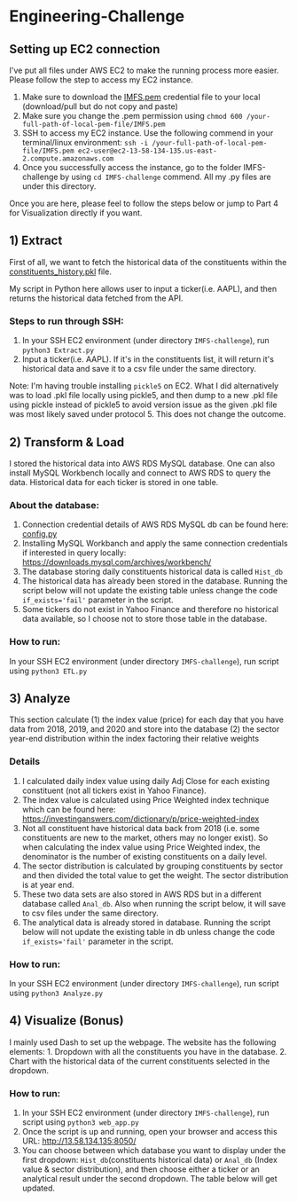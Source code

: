 # Engineering-Challenge


## Setting up EC2 connection
I've put all files under AWS EC2 to make the running process more easier. Please follow the step to access my EC2 instance.
  1. Make sure to download the [IMFS.pem](https://github.com/liangblairshi/Engineering-Challenge/blob/a8ee9aa8d1b48bfaeb1e3bb5e0c1774def37a146/IMFS.pem) credential file to your local (download/pull but do not copy and paste)
  2. Make sure you change the .pem permission using ```chmod 600 /your-full-path-of-local-pem-file/IMFS.pem```
  3. SSH to access my EC2 instance. Use the following commend in your terminal/linux environment: ```ssh -i /your-full-path-of-local-pem-file/IMFS.pem ec2-user@ec2-13-58-134-135.us-east-2.compute.amazonaws.com```
  4. Once you successfully access the instance, go to the folder IMFS-challenge by using ```cd IMFS-challenge``` commend. All my .py files are under this directory.

Once you are here, please feel to follow the steps below or jump to Part 4 for Visualization directly if you want.


## 1) Extract

First of all, we want to fetch the historical data of the constituents within the [constituents_history.pkl](https://github.com/liangblairshi/Engineering-Challenge/blob/f4fd5e9c7b9a4a173b4e83696c0d997617e39d4d/constituents_history.pkl) file.

My script in Python here allows user to input a ticker(i.e. AAPL), and then returns the historical data fetched from the API.

### Steps to run through SSH:
  1. In your SSH EC2 environment (under directory ```IMFS-challenge```), run ```python3 Extract.py```
  2. Input a ticker(i.e. AAPL). If it's in the constituents list, it will return it's historical data and save it to a csv file under the same directory. 

Note: I'm having trouble installing ```pickle5``` on EC2. What I did alternatively was to load .pkl file locally using pickle5, and then dump to a new .pkl file using pickle instead of pickle5 to avoid version issue as the given .pkl file was most likely saved under protocol 5. This does not change the outcome. 

## 2) Transform & Load

I stored the historical data into AWS RDS MySQL database. One can also install MySQL Workbench locally and connect to AWS RDS to query the data. Historical data for each ticker is stored in one table. 

### About the database: 
  1. Connection credential details of AWS RDS MySQL db can be found here: [config.py](https://github.com/liangblairshi/Engineering-Challenge/blob/f4fd5e9c7b9a4a173b4e83696c0d997617e39d4d/config.py)
  2. Installing MySQL Workbanch and apply the same connection credentials if interested in query locally: https://downloads.mysql.com/archives/workbench/
  3. The database storing daily constituents historical data is called ```Hist_db```
  4. The historical data has already been stored in the database. Running the script below will not update the existing table unless change the code ```if_exists='fail'``` parameter in the script.
  5. Some tickers do not exist in Yahoo Finance and therefore no historical data available, so I choose not to store those table in the database.

### How to run:
  In your SSH EC2 environment (under directory ```IMFS-challenge```), run script using ```python3 ETL.py```

## 3) Analyze

This section calculate (1) the index value (price) for each day that you have data from 2018, 2019, and 2020 and store into the database
                       (2) the sector year-end distribution within the index factoring their relative weights
                       
### Details
  1. I calculated daily index value using daily Adj Close for each existing constituent (not all tickers exist in Yahoo Finance).
  2. The index value is calculated using Price Weighted index technique which can be found here: https://investinganswers.com/dictionary/p/price-weighted-index
  3. Not all constituent have historical data back from 2018 (i.e. some constituents are new to the market, others may no longer exist). So when calculating the index value using Price Weighted index, the denominator is the number of existing constituents on a daily level.
  4. The sector distribution is calculated by grouping constituents by sector and then divided the total value to get the weight. The sector distribution is at year end.
  5. These two data sets are also stored in AWS RDS but in a different database called ```Anal_db```. Also when running the script below, it will save to csv files under the same directory.
  6. The analytical data is already stored in database. Running the script below will not update the existing table in db unless change the code ```if_exists='fail'``` parameter in the script.

### How to run:
  In your SSH EC2 environment (under directory ```IMFS-challenge```), run script using ```python3 Analyze.py```

## 4) Visualize (Bonus)

I mainly used Dash to set up the webpage. The website has the following elements:
    1. Dropdown with all the constituents you have in the database.
    2. Chart with the historical data of the current constituents selected in the dropdown.
    
### How to run:
  1. In your SSH EC2 environment (under directory ```IMFS-challenge```), run script using ```python3 web_app.py```
  2. Once the script is up and running, open your browser and access this URL: http://13.58.134.135:8050/
  3. You can choose between which database you want to display under the first dropdown: ```Hist_db```(constituents historical data) or ```Anal_db``` (Index value & sector distribution), and then choose either a ticker or an analytical result under the second dropdown. The table below will get updated.
